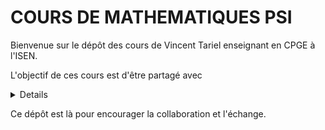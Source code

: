 # COURS DE MATHEMATIQUES PSI 

Bienvenue sur le dépôt des cours de Vincent Tariel enseignant en CPGE à l'ISEN.



L'objectif de ces cours est d'être partagé avec
<details>
  <b>les élèves</b>
  <p>
    vous trouvez les fichiers pdf des cours et des exercices voir mon site [mon site internet](https://vincenttariel.github.io/teaching/).
  </p>
  <b>les enseignants</b>
  <p>
    vous trouvez les fichiers tex des cours et des exercices.
  </p>
</details>



Ce dépôt est là pour encourager la collaboration et l'échange.